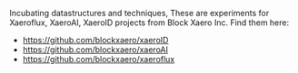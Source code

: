 Incubating datastructures and techniques, These are experiments
for Xaeroflux, XaeroAI, XaeroID projects from Block Xaero Inc.
Find them here: 
- https://github.com/blockxaero/xaeroID
- https://github.com/blockxaero/xaeroAI
- https://github.com/blockxaero/xaeroflux

